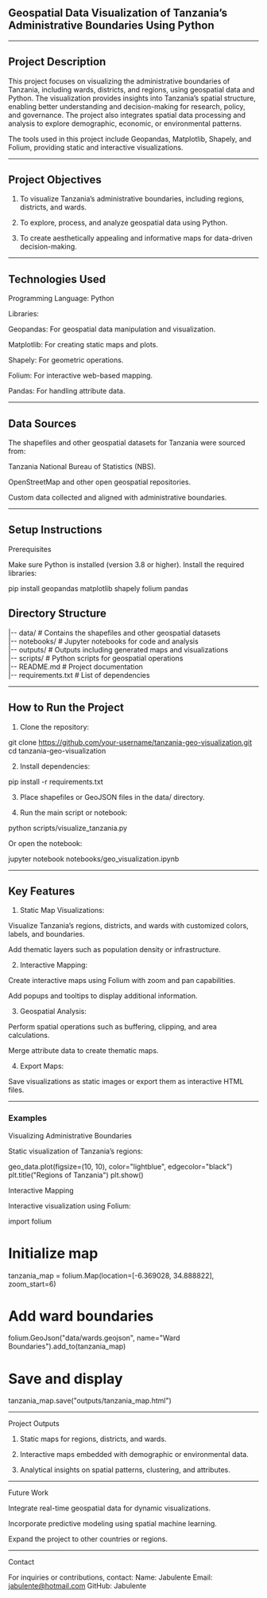 ## Geospatial Data Visualization of Tanzania’s Administrative Boundaries Using Python


---

## Project Description

This project focuses on visualizing the administrative boundaries of Tanzania, including wards, districts, and regions, using geospatial data and Python. The visualization provides insights into Tanzania’s spatial structure, enabling better understanding and decision-making for research, policy, and governance. The project also integrates spatial data processing and analysis to explore demographic, economic, or environmental patterns.

The tools used in this project include Geopandas, Matplotlib, Shapely, and Folium, providing static and interactive visualizations.


---

## Project Objectives

1. To visualize Tanzania’s administrative boundaries, including regions, districts, and wards.


2. To explore, process, and analyze geospatial data using Python.


3. To create aesthetically appealing and informative maps for data-driven decision-making.




---

## Technologies Used

Programming Language: Python

Libraries:

Geopandas: For geospatial data manipulation and visualization.

Matplotlib: For creating static maps and plots.

Shapely: For geometric operations.

Folium: For interactive web-based mapping.

Pandas: For handling attribute data.




---

## Data Sources

The shapefiles and other geospatial datasets for Tanzania were sourced from:

Tanzania National Bureau of Statistics (NBS).

OpenStreetMap and other open geospatial repositories.

Custom data collected and aligned with administrative boundaries.



---

## Setup Instructions

Prerequisites

Make sure Python is installed (version 3.8 or higher). Install the required libraries:

pip install geopandas matplotlib shapely folium pandas

## Directory Structure

|-- data/                  # Contains the shapefiles and other geospatial datasets  
|-- notebooks/             # Jupyter notebooks for code and analysis  
|-- outputs/               # Outputs including generated maps and visualizations  
|-- scripts/               # Python scripts for geospatial operations  
|-- README.md              # Project documentation  
|-- requirements.txt       # List of dependencies


---

## How to Run the Project

1. Clone the repository:

git clone https://github.com/your-username/tanzania-geo-visualization.git
cd tanzania-geo-visualization


2. Install dependencies:

pip install -r requirements.txt


3. Place shapefiles or GeoJSON files in the data/ directory.


4. Run the main script or notebook:

python scripts/visualize_tanzania.py

Or open the notebook:

jupyter notebook notebooks/geo_visualization.ipynb




---

## Key Features

1. Static Map Visualizations:

Visualize Tanzania’s regions, districts, and wards with customized colors, labels, and boundaries.

Add thematic layers such as population density or infrastructure.



2. Interactive Mapping:

Create interactive maps using Folium with zoom and pan capabilities.

Add popups and tooltips to display additional information.



3. Geospatial Analysis:

Perform spatial operations such as buffering, clipping, and area calculations.

Merge attribute data to create thematic maps.



4. Export Maps:

Save visualizations as static images or export them as interactive HTML files.





---

### Examples

Visualizing Administrative Boundaries

Static visualization of Tanzania’s regions:

geo_data.plot(figsize=(10, 10), color="lightblue", edgecolor="black")
plt.title("Regions of Tanzania")
plt.show()

Interactive Mapping

Interactive visualization using Folium:

import folium

# Initialize map
tanzania_map = folium.Map(location=[-6.369028, 34.888822], zoom_start=6)

# Add ward boundaries
folium.GeoJson("data/wards.geojson", name="Ward Boundaries").add_to(tanzania_map)

# Save and display
tanzania_map.save("outputs/tanzania_map.html")


---

Project Outputs

1. Static maps for regions, districts, and wards.


2. Interactive maps embedded with demographic or environmental data.


3. Analytical insights on spatial patterns, clustering, and attributes.




---

Future Work

Integrate real-time geospatial data for dynamic visualizations.

Incorporate predictive modeling using spatial machine learning.

Expand the project to other countries or regions.



---

Contact

For inquiries or contributions, contact:
Name: Jabulente
Email: jabulente@hotmail.com
GitHub: Jabulente 
